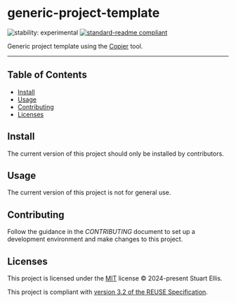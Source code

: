 <!--
SPDX-FileCopyrightText: 2024-present Stuart Ellis <stuart@stuartellis.name>

SPDX-License-Identifier: MIT
-->

# generic-project-template

![stability: experimental](https://img.shields.io/badge/stability-experimental-orange) [![standard-readme compliant](https://img.shields.io/badge/readme%20style-standard-brightgreen.svg?style=flat-square)](https://github.com/RichardLitt/standard-readme)

Generic project template using the [Copier](https://copier.readthedocs.io/) tool.

-----

## Table of Contents

- [Install](#install)
- [Usage](#usage)
- [Contributing](#contributing)
- [Licenses](#licenses)

## Install

The current version of this project should only be installed by contributors.

## Usage

The current version of this project is not for general use.

## Contributing

Follow the guidance in the *CONTRIBUTING* document to set up a development environment and make changes to this project.

## Licenses

This project is licensed under the [MIT](https://spdx.org/licenses/MIT.html) license © 2024-present Stuart Ellis.

This project is compliant with [version 3.2 of the REUSE Specification](https://reuse.software/spec/).
